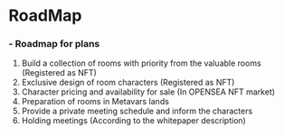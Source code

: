 # RoadMap
<h3><b>- Roadmap for plans</b></h3>

1. Build a collection of rooms with priority from the valuable rooms (Registered as NFT)
2. Exclusive design of room characters (Registered as NFT)
3. Character pricing and availability for sale (In OPENSEA NFT market)
4. Preparation of rooms in Metavars lands
5. Provide a private meeting schedule and inform the characters
6. Holding meetings (According to the whitepaper description)
